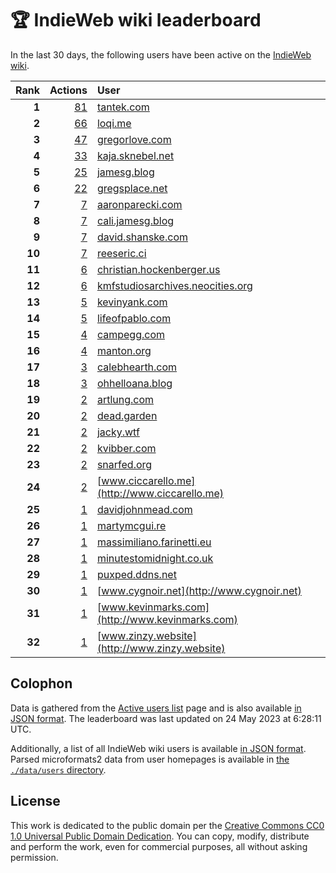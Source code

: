 # 🏆 IndieWeb wiki leaderboard

In the last 30 days, the following users have been active on the [IndieWeb wiki](https://indieweb.org).

| Rank | Actions | User |
|-----:|--------:|:-----|
| **1** | [81](https://indieweb.org/Special:Contributions/Tantek.com) | [tantek.com](http://tantek.com) |
| **2** | [66](https://indieweb.org/Special:Contributions/Loqi.me) | [loqi.me](http://loqi.me) |
| **3** | [47](https://indieweb.org/Special:Contributions/Gregorlove.com) | [gregorlove.com](http://gregorlove.com) |
| **4** | [33](https://indieweb.org/Special:Contributions/Kaja.sknebel.net) | [kaja.sknebel.net](http://kaja.sknebel.net) |
| **5** | [25](https://indieweb.org/Special:Contributions/Jamesg.blog) | [jamesg.blog](http://jamesg.blog) |
| **6** | [22](https://indieweb.org/Special:Contributions/Gregsplace.net) | [gregsplace.net](http://gregsplace.net) |
| **7** | [7](https://indieweb.org/Special:Contributions/Aaronparecki.com) | [aaronparecki.com](http://aaronparecki.com) |
| **8** | [7](https://indieweb.org/Special:Contributions/Cali.jamesg.blog) | [cali.jamesg.blog](http://cali.jamesg.blog) |
| **9** | [7](https://indieweb.org/Special:Contributions/David.shanske.com) | [david.shanske.com](http://david.shanske.com) |
| **10** | [7](https://indieweb.org/Special:Contributions/Reeseric.ci) | [reeseric.ci](http://reeseric.ci) |
| **11** | [6](https://indieweb.org/Special:Contributions/Christian.hockenberger.us) | [christian.hockenberger.us](http://christian.hockenberger.us) |
| **12** | [6](https://indieweb.org/Special:Contributions/Kmfstudiosarchives.neocities.org) | [kmfstudiosarchives.neocities.org](http://kmfstudiosarchives.neocities.org) |
| **13** | [5](https://indieweb.org/Special:Contributions/Kevinyank.com) | [kevinyank.com](http://kevinyank.com) |
| **14** | [5](https://indieweb.org/Special:Contributions/Lifeofpablo.com) | [lifeofpablo.com](http://lifeofpablo.com) |
| **15** | [4](https://indieweb.org/Special:Contributions/Campegg.com) | [campegg.com](http://campegg.com) |
| **16** | [4](https://indieweb.org/Special:Contributions/Manton.org) | [manton.org](http://manton.org) |
| **17** | [3](https://indieweb.org/Special:Contributions/Calebhearth.com) | [calebhearth.com](http://calebhearth.com) |
| **18** | [3](https://indieweb.org/Special:Contributions/Ohhelloana.blog) | [ohhelloana.blog](http://ohhelloana.blog) |
| **19** | [2](https://indieweb.org/Special:Contributions/Artlung.com) | [artlung.com](http://artlung.com) |
| **20** | [2](https://indieweb.org/Special:Contributions/Dead.garden) | [dead.garden](http://dead.garden) |
| **21** | [2](https://indieweb.org/Special:Contributions/Jacky.wtf) | [jacky.wtf](http://jacky.wtf) |
| **22** | [2](https://indieweb.org/Special:Contributions/Kvibber.com) | [kvibber.com](http://kvibber.com) |
| **23** | [2](https://indieweb.org/Special:Contributions/Snarfed.org) | [snarfed.org](http://snarfed.org) |
| **24** | [2](https://indieweb.org/Special:Contributions/Www.ciccarello.me) | [www.ciccarello.me](http://www.ciccarello.me) |
| **25** | [1](https://indieweb.org/Special:Contributions/Davidjohnmead.com) | [davidjohnmead.com](http://davidjohnmead.com) |
| **26** | [1](https://indieweb.org/Special:Contributions/Martymcgui.re) | [martymcgui.re](http://martymcgui.re) |
| **27** | [1](https://indieweb.org/Special:Contributions/Massimiliano.farinetti.eu) | [massimiliano.farinetti.eu](http://massimiliano.farinetti.eu) |
| **28** | [1](https://indieweb.org/Special:Contributions/Minutestomidnight.co.uk) | [minutestomidnight.co.uk](http://minutestomidnight.co.uk) |
| **29** | [1](https://indieweb.org/Special:Contributions/Puxped.ddns.net) | [puxped.ddns.net](http://puxped.ddns.net) |
| **30** | [1](https://indieweb.org/Special:Contributions/Www.cygnoir.net) | [www.cygnoir.net](http://www.cygnoir.net) |
| **31** | [1](https://indieweb.org/Special:Contributions/Www.kevinmarks.com) | [www.kevinmarks.com](http://www.kevinmarks.com) |
| **32** | [1](https://indieweb.org/Special:Contributions/Www.zinzy.website) | [www.zinzy.website](http://www.zinzy.website) |


## Colophon

Data is gathered from the [Active users list](https://indieweb.org/Special:ActiveUsers) page and is also available [in JSON format](https://github.com/jgarber623/indieweb-wiki-leaderboard/blob/main/data/leaderboard.json). The leaderboard was last updated on 24 May 2023 at 6:28:11 UTC.

Additionally, a list of all IndieWeb wiki users is available [in JSON format](https://github.com/jgarber623/indieweb-wiki-leaderboard/blob/main/data/users.json). Parsed microformats2 data from user homepages is available in [the `./data/users` directory](https://github.com/jgarber623/indieweb-wiki-leaderboard/blob/main/data/users).

## License

This work is dedicated to the public domain per the [Creative Commons CC0 1.0 Universal Public Domain Dedication](https://creativecommons.org/publicdomain/zero/1.0/). You can copy, modify, distribute and perform the work, even for commercial purposes, all without asking permission.
